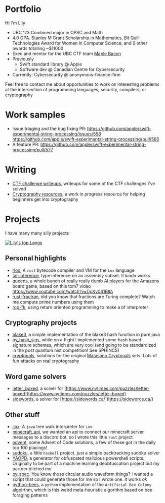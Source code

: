 # Portfolio

Hi I'm Lily
- UBC '23 Combined major in CPSC and Math
- 4.0 GPA. Stanley M Grant Scholarship in Mathematics, Bit Quill Technologies Award for Women in Computer Science, and 6 other awards totalling ~$11000
- Exec and mentor for the UBC CTF team [Maple Bacon](https://maplebacon.org/authors/rctcwyvrn/)
- Previously 
  - Swift standard library @ Apple
  - Software dev @ Canadian Centre for Cybersecurity
- Currently: Cybersecurity @ anonymous-finance-firm

Feel free to contact me about opportunities to work on interesting problems at the intersection of programming languages, security, compilers, or cryptography

# Work samples
- Issue triaging and the bug fixing PR: https://github.com/apple/swift-experimental-string-processing/issues/558 https://github.com/apple/swift-experimental-string-processing/pull/560
- A feature PR: https://github.com/apple/swift-experimental-string-processing/pull/577

# Writing
- [CTF challenge writeups](https://maplebacon.org/authors/rctcwyvrn/), writeups for some of the CTF challenges I've solved
- [Cryptography resources](https://crypto.maplebacon.org/), a work in progress resource for helping beginners get into cryptography

# Projects

I have many many silly projects

[![Lily's top Langs](https://github-readme-stats.vercel.app/api/top-langs/?username=rctcwyvrn&layout=compact)](https://github.com/anuraghazra/github-readme-stats)

## Personal highlights
- [rlox](https://github.com/rctcwyvrn/rlox), A `rust` bytecode compiler and VM for the `Lox` language
- [tal-inference](https://github.com/rctcwyvrn/tal-inference), type inference on an assembly subset. It _kinda_ works.
- [queens](https://github.com/rctcwyvrn/queens), a whole bunch of really really dumb AI players for the Amazons board game, based on this tom7 video https://www.youtube.com/watch?v=DpXy041BIlA 
- [rust-fractran](https://github.com/rctcwyvrn/rust-fractran), did you know that fractions are Turing complete? Watch me compute prime numbers using them 
- [rop-fk](https://github.com/rctcwyvrn/rop-fk), using return oriented programming to make a bf interpreter

## Cryptography projects
- [blake3](https://github.com/rctcwyvrn/blake3), a simple implementation of the blake3 hash function in pure java
- [py_hash_sigs](https://github.com/rctcwyvrn/py_hash_sigs), while on a flight I implemented some hash based signature schemes, which are very cool (and going to be standardized in the post quantum nist competition! See SPHINCS)
- [cryptopals](https://github.com/rctcwyvrn/ctf_stuff/tree/master/cryptopals), solutions for the original [Matasano Cryptopals](https://cryptopals.com/) sets. Lots of fun attacks on real cryptography

## Word game solvers
- [letter_boxed](https://github.com/rctcwyvrn/letter_boxed_solver), a solver for [https://www.nytimes.com/puzzles/letter-boxed](https://www.nytimes.com/puzzles/letter-boxed)
- [sidewords](https://github.com/rctcwyvrn/sidewords), a solver for [https://sidewords.ca/](https://sidewords.ca/)

## Other stuff
- [jlox](https://github.com/rctcwyvrn/jlox): A `java` tree walk interpreter for `Lox`
- [minecraft_api](https://github.com/rctcwyvrn/minecraft_api), we wanted an api to connect our minecraft server messages to a discord bot, so I wrote this little `rust` project
- [advent](https://github.com/rctcwyvrn/advent), some Advent of Code solutions, a few of these got in the daily top 100 placings!
- [sudoku](https://github.com/rctcwyvrn/sudoku), a little `haskell` project, just a simple backtracking sudoku solver
- [YAOPD](https://github.com/rctcwyvrn/YAOPD), a generator for obfuscated malicious powershell scripts. Originally to be part of a machine learning deobfuscation project but my partner ditched me
- [py_spec](https://github.com/rctcwyvrn/py_spec). You know those circular audio waveform things? I wanted a script that could generate those for me so I wrote one. It works _ok_
- [python-bees](https://github.com/rctcwyvrn/python-bees), a `python` implementation of the `Artificial Bee Colony` algoirthm, which is this weird meta-heuristic algorithm based on bee foraging patterns
